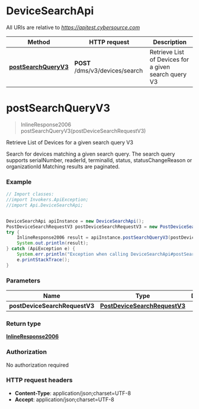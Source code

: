 # DeviceSearchApi

All URIs are relative to *https://apitest.cybersource.com*

Method | HTTP request | Description
------------- | ------------- | -------------
[**postSearchQueryV3**](DeviceSearchApi.md#postSearchQueryV3) | **POST** /dms/v3/devices/search | Retrieve List of Devices for a given search query V3


<a name="postSearchQueryV3"></a>
# **postSearchQueryV3**
> InlineResponse2006 postSearchQueryV3(postDeviceSearchRequestV3)

Retrieve List of Devices for a given search query V3

Search for devices matching a given search query.  The search query supports serialNumber, readerId, terminalId, status, statusChangeReason or organizationId  Matching results are paginated. 

### Example
```java
// Import classes:
//import Invokers.ApiException;
//import Api.DeviceSearchApi;


DeviceSearchApi apiInstance = new DeviceSearchApi();
PostDeviceSearchRequestV3 postDeviceSearchRequestV3 = new PostDeviceSearchRequestV3(); // PostDeviceSearchRequestV3 | 
try {
    InlineResponse2006 result = apiInstance.postSearchQueryV3(postDeviceSearchRequestV3);
    System.out.println(result);
} catch (ApiException e) {
    System.err.println("Exception when calling DeviceSearchApi#postSearchQueryV3");
    e.printStackTrace();
}
```

### Parameters

Name | Type | Description  | Notes
------------- | ------------- | ------------- | -------------
 **postDeviceSearchRequestV3** | [**PostDeviceSearchRequestV3**](PostDeviceSearchRequestV3.md)|  |

### Return type

[**InlineResponse2006**](InlineResponse2006.md)

### Authorization

No authorization required

### HTTP request headers

 - **Content-Type**: application/json;charset=UTF-8
 - **Accept**: application/json;charset=UTF-8

